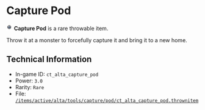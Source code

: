 # Capture Pod

<img src="https://raw.githubusercontent.com/Ceterai/Enternia/main/items/active/alta/tools/capture/pod/body.png" alt="Capture Pod icon" loading="lazy" height=16px width="auto" /> **Capture Pod** is a rare throwable item.

Throw it at a monster to forcefully capture it and bring it to a new home.

## Technical Information

- In-game ID: `ct_alta_capture_pod`
- Power: `3.0`
- Rarity: `Rare`
- File: [`/items/active/alta/tools/capture/pod/ct_alta_capture_pod.thrownitem`](https://github.com/Ceterai/Enternia/blob/main/items/active/alta/tools/capture/pod/ct_alta_capture_pod.thrownitem)
